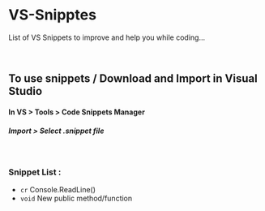 # VS-Snipptes
List of VS Snippets to improve and help you while coding...

<br>

## To use snippets / Download and Import in Visual Studio
#### In VS > Tools > Code Snippets Manager
##### Import > Select .snippet file

<br>

### Snippet List : 
- <code>cr</code> Console.ReadLine()
- <code>void</code> New public method/function
